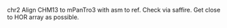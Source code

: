 chr2
Align CHM13 to mPanTro3 with asm to ref.
Check via saffire.
Get close to HOR array as possible.
